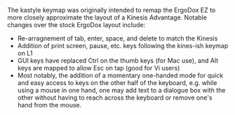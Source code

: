 The kastyle keymap was originally intended to remap the ErgoDox EZ to more
closely approximate the layout of a Kinesis Advantage. Notable changes
over the stock ErgoDox layout include:

  * Re-arragnement of tab, enter, space, and delete to match the Kinesis
  * Addition of print screen, pause, etc. keys following the kines-ish keymap
  on L1
  * GUI keys have replaced Ctrl on the thumb keys (for Mac use), and Alt keys
  are mapped to allow Esc on tap (good for Vi users)
  * Most notably, the addition of a momentary one-handed mode for quick and
  easy access to keys on the other half of the keyboard, e.g. while using a 
  mouse in one hand, one may add text to a dialogue box with the other without
  having to reach across the keyboard or remove one's hand from the mouse.

